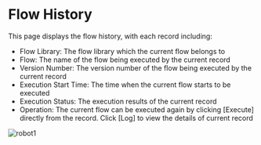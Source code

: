 # Flow History

This page displays the flow history, with each record including:

- Flow Library: The flow library which the current flow belongs to
- Flow: The name of the flow being executed by the current record
- Version Number: The version number of the flow being executed by the current record
- Execution Start Time: The time when the current flow starts to be executed
- Execution Status: The execution results of the current record
- Operation: The current flow can be executed again by clicking \[Execute] directly from the record. Click \[Log] to view the details of current record

![robot1](https://docimages.blob.core.chinacloudapi.cn/images/Robot/Robot-History-0.png)